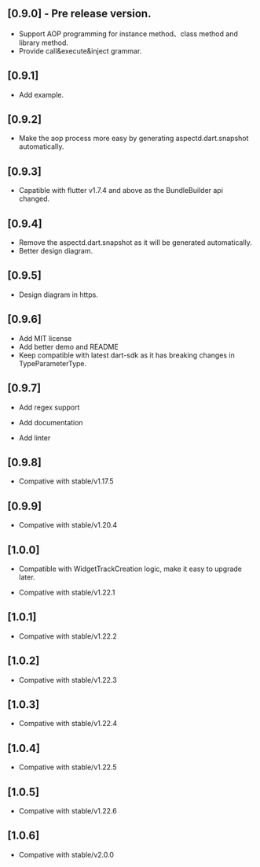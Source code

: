 ## [0.9.0] - Pre release version.

* Support AOP programming for instance method、class method and library method.
* Provide  call&execute&inject grammar.

## [0.9.1]

* Add example.

## [0.9.2]

* Make the aop process more easy by generating aspectd.dart.snapshot automatically.

## [0.9.3]

* Capatible with flutter v1.7.4 and above as the BundleBuilder api changed.

## [0.9.4]

* Remove the aspectd.dart.snapshot as it will be generated automatically.
* Better design diagram.

## [0.9.5]

* Design diagram in https.

## [0.9.6]

* Add MIT license
* Add better demo and README
* Keep compatible with latest dart-sdk as it has breaking changes in TypeParameterType.

## [0.9.7]

* Add regex support

* Add documentation

* Add linter

## [0.9.8]

* Compative with stable/v1.17.5

## [0.9.9]

* Compative with stable/v1.20.4

## [1.0.0]

* Compatible with WidgetTrackCreation logic, make it easy to upgrade later.

* Compative with stable/v1.22.1

## [1.0.1]
* Compative with stable/v1.22.2

## [1.0.2]
* Compative with stable/v1.22.3

## [1.0.3]
* Compative with stable/v1.22.4

## [1.0.4]
* Compative with stable/v1.22.5

## [1.0.5]
* Compative with stable/v1.22.6

## [1.0.6]
* Compative with stable/v2.0.0